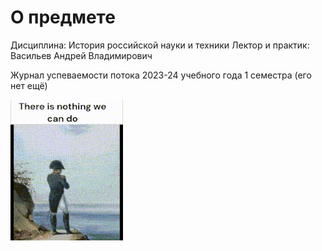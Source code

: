 # О предмете
Дисциплина: История российской науки и техники
Лектор и практик: Васильев Андрей Владимирович

Журнал успеваемости потока 2023-24 учебного года 1 семестра (его нет ещё)

![](https://github.com/petrovviacheslav/myitmo/blob/main/gifs/e-there-is-nothing-we-can-do.gif)


